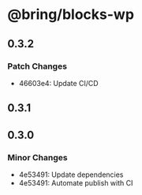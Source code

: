 # @bring/blocks-wp

## 0.3.2

### Patch Changes

-   46603e4: Update CI/CD

## 0.3.1

## 0.3.0

### Minor Changes

-   4e53491: Update dependencies
-   4e53491: Automate publish with CI
